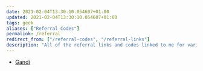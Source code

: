 ```yaml
---
date: 2021-02-04T13:30:10.054607+01:00
updated: 2021-02-04T13:30:10.054607+01:00
tags: geek
aliases: ["Referral Codes"]
permalink: /referral
redirect_from: ["/referral-codes", "/referral-links"]
description: "All of the referral links and codes linked to me for various services"
---
```

- [Gandi](https://gandi.link/f/14c4e7ea "Gandi referral link")